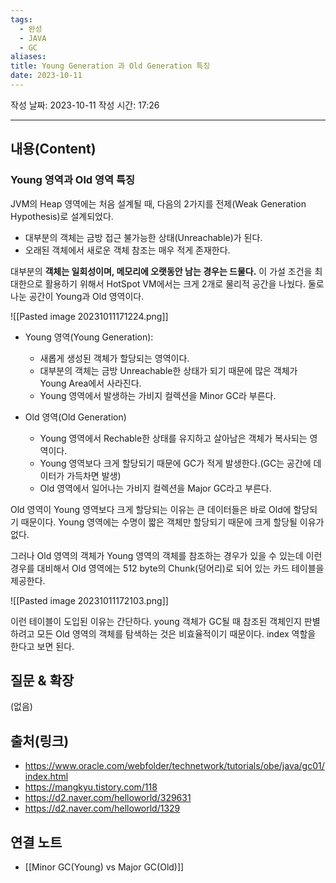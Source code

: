 ```yaml
---
tags:
  - 완성
  - JAVA
  - GC
aliases: 
title: Young Generation 과 Old Generation 특징
date: 2023-10-11
---
```

작성 날짜: 2023-10-11
작성 시간: 17:26


----
## 내용(Content)
### Young 영역과 Old 영역 특징

JVM의 Heap 영역에는 처음 설계될 때, 다음의 2가지를 전제(Weak Generation Hypothesis)로 설계되었다.

- 대부분의 객체는 금방 접근 불가능한 상태(Unreachable)가 된다.
- 오래된 객체에서 새로운 객체 참조는 매우 적게 존재한다.

대부분의 **객체는 일회성이며, 메모리에 오랫동안 남는 경우는 드물다.** 이 가설 조건을 최대한으로 활용하기 위해서 HotSpot VM에서는 크게 2개로 물리적 공간을 나눴다. 둘로 나눈 공간이 Young과 Old 영역이다. 

![[Pasted image 20231011171224.png]]

- Young 영역(Young Generation):
	- 새롭게 생성된 객체가 할당되는 영역이다.
	- 대부분의 객체는 금방 Unreachable한 상태가 되기 때문에 많은 객체가 Young Area에서 사라진다.
	- Young 영역에서 발생하는 가비지 컬렉션을 Minor GC라 부른다.

- Old 영역(Old Generation)
	- Young 영역에서 Rechable한 상태를 유지하고 살아남은 객체가 복사되는 영역이다.
	- Young 영역보다 크게 할당되기 때문에 GC가 적게 발생한다.(GC는 공간에 데이터가 가득차면 발생)
	- Old 영역에서 일어나는 가비지 컬렉션을 Major GC라고 부른다.

Old 영역이 Young 영역보다 크게 할당되는 이유는 큰 데이터들은 바로 Old에 할당되기 때문이다.
Young 영역에는 수명이 짧은 객체만 할당되기 때문에 크게 할당될 이유가 없다.

그러나 Old 영역의 객체가 Young 영역의 객체를 참조하는 경우가 있을 수 있는데 이런 경우를 대비해서 Old 영역에는 512 byte의 Chunk(덩어리)로 되어 있는 카드 테이블을 제공한다.

![[Pasted image 20231011172103.png]]

이런 테이블이 도입된 이유는 간단하다. young 객체가 GC될 때 참조된 객체인지 판별하려고 모든 Old 영역의 객체를 탐색하는 것은 비효율적이기 때문이다. index 역할을 한다고 보면 된다.


## 질문 & 확장

(없음)

## 출처(링크)
- https://www.oracle.com/webfolder/technetwork/tutorials/obe/java/gc01/index.html
- https://mangkyu.tistory.com/118
- https://d2.naver.com/helloworld/329631
- https://d2.naver.com/helloworld/1329

## 연결 노트
- [[Minor GC(Young) vs Major GC(Old)]]









